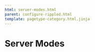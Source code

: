 ```yaml
---
html: server-modes.html
parent: configure-rippled.html
template: pagetype-category.html.jinja
---
```

# Server Modes
